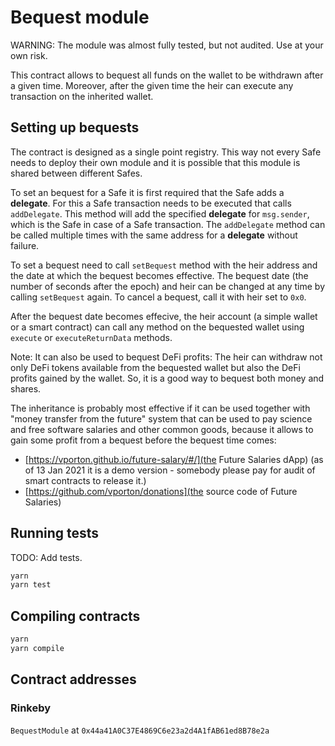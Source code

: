 # Bequest module

WARNING: The module was almost fully tested, but not audited. Use at your own risk.

This contract allows to bequest all funds on the wallet to be withdrawn after a given time.
Moreover, after the given time the heir can execute any transaction on the inherited wallet.

## Setting up bequests

The contract is designed as a single point registry. This way not every Safe needs to deploy their own module and it is possible that this module is shared between different Safes.

To set an bequest for a Safe it is first required that the Safe adds a **delegate**. For this a Safe transaction needs to be executed that calls `addDelegate`. This method will add the specified **delegate** for `msg.sender`, which is the Safe in case of a Safe transaction. The `addDelegate` method can be called multiple times with the same address for a **delegate** without failure.

To set a bequest need to call `setBequest` method with the heir address and the date at which the bequest becomes effective. The bequest date (the number of seconds after the epoch) and heir can be changed at any time by calling `setBequest` again. To cancel a bequest, call it with heir set to `0x0`.

After the bequest date becomes effecive, the heir account (a simple wallet or a smart contract) can call any method on the bequested wallet using `execute` or `executeReturnData` methods.

Note: It can also be used to bequest DeFi profits: The heir can withdraw not only DeFi tokens available from the bequested wallet but also the DeFi profits gained by the wallet. So, it is a good way to bequest both money and shares.

The inheritance is probably most effective if it can be used together with "money transfer from the future" system that can be used to pay science and free software salaries and other common goods, because it allows to gain some profit from a bequest before the bequest time comes:

* [https://vporton.github.io/future-salary/#/](the Future Salaries dApp) (as of 13 Jan 2021 it is a demo version - somebody please pay for audit of smart contracts to release it.)
* [https://github.com/vporton/donations](the source code of Future Salaries)

## Running tests

TODO: Add tests.

```bash
yarn
yarn test
```

## Compiling contracts
```bash
yarn
yarn compile
```

## Contract addresses

### Rinkeby

`BequestModule` at `0x44a41A0C37E4869C6e23a2d4A1fAB61ed8B78e2a`
